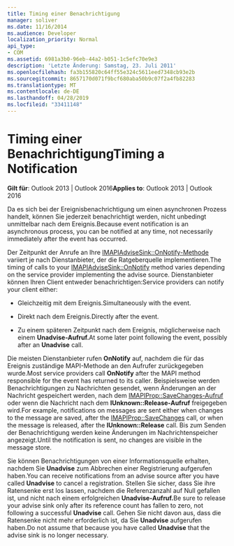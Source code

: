```yaml
---
title: Timing einer Benachrichtigung
manager: soliver
ms.date: 11/16/2014
ms.audience: Developer
localization_priority: Normal
api_type:
- COM
ms.assetid: 6981a3b0-96eb-44a2-b051-1c5efc70e9e3
description: 'Letzte Änderung: Samstag, 23. Juli 2011'
ms.openlocfilehash: fa3b155820c64ff55e324c5611eed7348cb93e2b
ms.sourcegitcommit: 8657170d071f9bcf680aba50b9c07f2a4fb82283
ms.translationtype: MT
ms.contentlocale: de-DE
ms.lasthandoff: 04/28/2019
ms.locfileid: "33411148"
---
```

# <a name="timing-a-notification"></a><span data-ttu-id="20125-103">Timing einer Benachrichtigung</span><span class="sxs-lookup"><span data-stu-id="20125-103">Timing a Notification</span></span>

  
  
<span data-ttu-id="20125-104">**Gilt für**: Outlook 2013 | Outlook 2016</span><span class="sxs-lookup"><span data-stu-id="20125-104">**Applies to**: Outlook 2013 | Outlook 2016</span></span> 
  
<span data-ttu-id="20125-105">Da es sich bei der Ereignisbenachrichtigung um einen asynchronen Prozess handelt, können Sie jederzeit benachrichtigt werden, nicht unbedingt unmittelbar nach dem Ereignis.</span><span class="sxs-lookup"><span data-stu-id="20125-105">Because event notification is an asynchronous process, you can be notified at any time, not necessarily immediately after the event has occurred.</span></span>
  
 <span data-ttu-id="20125-106">Der Zeitpunkt der Anrufe an Ihre [IMAPIAdviseSink::OnNotify-Methode](imapiadvisesink-onnotify.md) variiert je nach Dienstanbieter, der die Ratgeberquelle implementieren.</span><span class="sxs-lookup"><span data-stu-id="20125-106">The timing of calls to your [IMAPIAdviseSink::OnNotify](imapiadvisesink-onnotify.md) method varies depending on the service provider implementing the advise source.</span></span> <span data-ttu-id="20125-107">Dienstanbieter können Ihren Client entweder benachrichtigen:</span><span class="sxs-lookup"><span data-stu-id="20125-107">Service providers can notify your client either:</span></span> 
  
- <span data-ttu-id="20125-108">Gleichzeitig mit dem Ereignis.</span><span class="sxs-lookup"><span data-stu-id="20125-108">Simultaneously with the event.</span></span>
    
- <span data-ttu-id="20125-109">Direkt nach dem Ereignis.</span><span class="sxs-lookup"><span data-stu-id="20125-109">Directly after the event.</span></span>
    
- <span data-ttu-id="20125-110">Zu einem späteren Zeitpunkt nach dem Ereignis, möglicherweise nach einem **Unadvise-Aufruf.**</span><span class="sxs-lookup"><span data-stu-id="20125-110">At some later point following the event, possibly after an **Unadvise** call.</span></span> 
    
<span data-ttu-id="20125-111">Die meisten Dienstanbieter rufen **OnNotify** auf, nachdem die für das Ereignis zuständige MAPI-Methode an den Aufrufer zurückgegeben wurde.</span><span class="sxs-lookup"><span data-stu-id="20125-111">Most service providers call **OnNotify** after the MAPI method responsible for the event has returned to its caller.</span></span> <span data-ttu-id="20125-112">Beispielsweise werden Benachrichtigungen zu Nachrichten gesendet, wenn Änderungen an der Nachricht gespeichert werden, nach dem [IMAPIProp::SaveChanges-Aufruf](imapiprop-savechanges.md) oder wenn die Nachricht nach dem **IUnknown::Release-Aufruf** freigegeben wird.</span><span class="sxs-lookup"><span data-stu-id="20125-112">For example, notifications on messages are sent either when changes to the message are saved, after the [IMAPIProp::SaveChanges](imapiprop-savechanges.md) call, or when the message is released, after the **IUnknown::Release** call.</span></span> <span data-ttu-id="20125-113">Bis zum Senden der Benachrichtigung werden keine Änderungen im Nachrichtenspeicher angezeigt.</span><span class="sxs-lookup"><span data-stu-id="20125-113">Until the notification is sent, no changes are visible in the message store.</span></span> 
  
<span data-ttu-id="20125-114">Sie können Benachrichtigungen von einer Informationsquelle erhalten, nachdem Sie **Unadvise** zum Abbrechen einer Registrierung aufgerufen haben.</span><span class="sxs-lookup"><span data-stu-id="20125-114">You can receive notifications from an advise source after you have called **Unadvise** to cancel a registration.</span></span> <span data-ttu-id="20125-115">Stellen Sie sicher, dass Sie ihre Ratensenke erst los lassen, nachdem die Referenzanzahl auf Null gefallen ist, und nicht nach einem erfolgreichen **Unadvise-Aufruf.**</span><span class="sxs-lookup"><span data-stu-id="20125-115">Be sure to release your advise sink only after its reference count has fallen to zero, not following a successful **Unadvise** call.</span></span> <span data-ttu-id="20125-116">Gehen Sie nicht davon aus, dass die Ratensenke nicht mehr erforderlich ist, da Sie **Unadvise** aufgerufen haben.</span><span class="sxs-lookup"><span data-stu-id="20125-116">Do not assume that because you have called **Unadvise** that the advise sink is no longer necessary.</span></span> 
  

